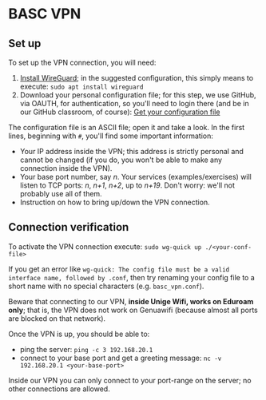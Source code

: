 # BASC VPN

## Set up

To set up the VPN connection, you will need:

1. [Install WireGuard](https://www.wireguard.com/install/); in the suggested
   configuration, this simply means to execute: `sudo apt install wireguard`
2. Download your personal configuration file; for this step, we use GitHub,
   via OAUTH, for authentication, so you'll need to login there (and be in
   our GitHub classroom, of course):
   [Get your configuration file](https://bart.disi.unige.it/basc2024)

The configuration file is an ASCII file; open it and take a look.
In the first lines, beginning with `#`, you'll find some important information:

- Your IP address inside the VPN; this address is strictly personal and
  cannot be changed (if you do, you won't be able to make any connection inside
  the VPN).
- Your base port number, say *n*. Your services (examples/exercises) will listen
  to TCP ports: *n*, *n+1*, *n+2*, up to *n+19*.
  Don't worry: we'll not probably use all of them.
- Instruction on how to bring up/down the VPN connection.

## Connection verification

To activate the VPN connection execute: `sudo wg-quick up ./<your-conf-file>`

If you get an error like
`wg-quick: The config file must be a valid interface name, followed by .conf`,
then try renaming your config file to a short name with no special characters
(e.g. `basc_vpn.conf`).

Beware that connecting to our VPN, **inside Unige Wifi, works on Eduroam only**;
that is, the VPN does not work on Genuawifi (because almost all ports are blocked
on that network).

Once the VPN is up, you should be able to:

- ping the server: `ping -c 3 192.168.20.1`
- connect to your base port and get a greeting message: `nc -v 192.168.20.1 <your-base-port>`

Inside our VPN you can only connect to your port-range on the server; no other
connections are allowed.

